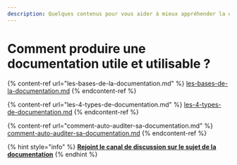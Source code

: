 ```yaml
---
description: Quelques contenus pour vous aider à mieux appréhender la documentation
---
```


# Comment produire une documentation utile et utilisable ?

{% content-ref url="les-bases-de-la-documentation.md" %}
[les-bases-de-la-documentation.md](les-bases-de-la-documentation.md)
{% endcontent-ref %}

{% content-ref url="les-4-types-de-documentation.md" %}
[les-4-types-de-documentation.md](les-4-types-de-documentation.md)
{% endcontent-ref %}

{% content-ref url="comment-auto-auditer-sa-documentation.md" %}
[comment-auto-auditer-sa-documentation.md](comment-auto-auditer-sa-documentation.md)
{% endcontent-ref %}

{% hint style="info" %}
****[**Rejoint le canal de discussion sur le sujet de la documentation**](https://mattermost.incubateur.net/betagouv/channels/incubateur-documentation)****
{% endhint %}
